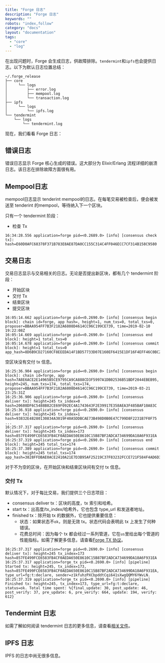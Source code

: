 ```yaml
---
title: "Forge 日志"
description: "Forge 日志"
keywords: ""
robots: "index,follow"
category: "docs"
layout: "documentation"
tags:
  - "core"
  - "log"
---
```


在出现问题时，Forge 会生成日志，供故障排除。`tendermint`和`ipfs`也会提供日志。以下为默认日志位置总结：

```
~/.forge_release
├── core
│     └── logs
│         ├── error.log
│         ├── mempool.log
│         └── transaction.log
├── ipfs
│     └── logs
│         └── ipfs.log
└── tendermint
    └── logs
        └── tendermint.log
```

现在，我们看看 Forge 日志：

## 错误日志

错误日志显示 Forge 核心生成的错误。这大部分为 Elixir/Erlang 流程详细的崩溃日志。该日志在排除故障方面很有用。

## Mempool日志

mempool日志显示 tenderint mempool的日志。在每笔交易被检查后，便会被发送至 tenderint 的mempool，等待纳入下一个区块。

只有一个 tendermint 阶段：

- 检查 Tx

```
16:34:28.556 application=forge pid=<0.2689.0> [info] [consensus check tx]: hash=E60D0AFC68378F371B783E8AE87DA0CC155C314C4FF046ECC7CF314B158C9580
```

## 交易日志

交易日志显示与交易相关的日志。无论是否提出新区块，都有几个 tendermint 阶段：

- 开始区块
- 交付 Tx
- 结束区块
- 提交区块

```
16:05:14.662 application=forge pid=<0.2690.0> [info] [consensus begin block]: chain id=forge, app hash=, height=1, num_txs=0, total_txs=0, proposer=BBAA954FF7B3F2182A6808D4614CC96C199CE739, time=2019-02-10 19:22:08Z
16:05:14.669 application=forge pid=<0.2690.0> [info] [consensus end block]: height=1 total_txs=0
16:05:14.678 application=forge pid=<0.2690.0> [info] [consensus commit block]: height=1 total_txs=0 app_hash=8D6B9CD27160CF8EEEDA14F1BD57733D07E160EF6415E1DF16F4EFF46C0BC2C3
```

空区块没有交付 tx 信息。

```
16:25:36.904 application=forge pid=<0.2690.0> [info] [consensus begin block]: chain id=forge, app hash=7A8E6ACE2E14965B5CE9795CA9CA888CD3F5997A1DB02536B51BDF2044EBEB95, height=245, num_txs=174, total_txs=174, proposer=BBAA954FF7B3F2182A6808D4614CC96C199CE739, time=2019-03-21 23:25:31Z
16:25:36.906 application=forge pid=<0.2690.0> [info] [consensus deliver tx]: height=245 tx_index=0 hash=20680DF6C5488B82CE69F092EC4A1743643F2E39917E358AEA3F485BAF10A83C
16:25:36.918 application=forge pid=<0.2690.0> [info] [consensus deliver tx]: height=245 tx_index=1 hash=93832E48280130834A3019F40A5DDBCAE73B498D0B0E47C799D8F2231B7F0F75
...
16:25:37.317 application=forge pid=<0.2690.0> [info] [consensus deliver tx]: height=245 tx_index=173 hash=857FE499FCE6583FB4CF0AEDA650E8610C15B87BF2ADCA734699DA18A6F931EA
16:25:37.319 application=forge pid=<0.2690.0> [info] [consensus end block]: height=245 total_txs=174
16:25:37.389 application=forge pid=<0.2690.0> [info] [consensus commit block]: height=245 total_txs=174 app_hash=3828FFDBAE0ACE2410A21E7D3B95AF25219C37F83232FCCE721F584F4AD6D3F6
```

对于不为空的区块，在开始区块和结束区块间有交付 tx 信息。

### 交付 Tx

默认情况下，对于每比交易，我们提供三个日志项目：

- consensus deliver tx：区块的高度，tx 索引和哈希。
- start tx：出高度/tx_index/哈希外，它也包含 type_url 和发送者地址。
- finished tx：除开始 tx 的数据外，它也提供重要信息：
  - 状态：如果状态不`ok`，则是无效 tx。状态代码会表明此 tx 上发生了何种错误。
  - 花费总时间：因为每个 tx 都会经过一系列管道，它在`us`里给出每个管道的性能指标。如需了解更多信息，请查看[Forge TX 协议](../../explanation/tx_protocol)。

```
16:25:37.317 application=forge pid=<0.2690.0> [info] [consensus deliver tx]: height=245 tx_index=173 hash=857FE499FCE6583FB4CF0AEDA650E8610C15B87BF2ADCA734699DA18A6F931EA
16:25:37.317 application=forge_tx pid=<0.2690.0> [info] [pipeline] Started tx: height=245, tx_index=173, hash=857FE499FCE6583FB4CF0AEDA650E8610C15B87BF2ADCA734699DA18A6F931EA, type_url=fg:t:declare, sender=z1kfuhzPXCbpddtCqi641sXwgQQMY6YWvLN.
16:25:37.319 application=forge_tx pid=<0.2690.0> [info] [pipeline] Finished tx: height=245, tx_index=173, type_url=fg:t:declare, status=ok. Total time spent: %{final_update: 30, post_update: 46, post_verify: 37, pre_update: 6, pre_verify: 664, update: 194, verify: 612}
```

## Tendermint 日志

如需了解如何阅读 tendermint 日志的更多信息，请查看[相关文件](https://tendermint.com/docs/tendermint-core/how-to-read-logs.html#walkabout-example)。

## IPFS 日志

IPFS 的日志中尚无很多信息。

<!--stackedit_data:
eyJoaXN0b3J5IjpbLTQxMTIzODYxOCwxMDk4NTQxMDUsMTQ5Mj
E0OTUxLC0xNTY1MTg5OTIsMTc1Mzc1NzgyMl19
-->
